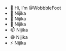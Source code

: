 - 👋 Hi, I’m @WobbbleFoot
- 👀 Nijika
- 🌱 Nijika
- 💞️ Nijika
- 📫 Nijika
- 😄 Nijika
- ⚡ Nijika

<!---
WobbbleFoot/WobbbleFoot is a ✨ special ✨ repository because its `README.md` (this file) appears on your GitHub profile.
You can click the Preview link to take a look at your changes.
--->
